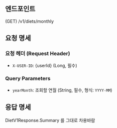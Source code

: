 ## 엔드포인트
(GET) /v1/diets/monthly

## 요청 명세
### 요청 헤더 (Request Header)
- `X-USER-ID`: {userId} (Long, 필수)
### Query Parameters
- `yearMonth`: 조회할 연월 (String, 필수, 형식: `YYYY-MM`)

## 응답 명세
DietV1Response.Summary 를 그대로 차용바람